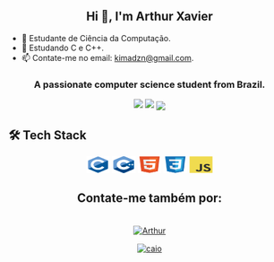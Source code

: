 <h2 align="center">Hi 👋, I'm Arthur Xavier</h2>

- 🥇 Estudante de Ciência da Computação.
- 🌱 Estudando C e C++.
- 📫 Contate-me no email: kimadzn@gmail.com.

<h3 align="center">A passionate computer science student from Brazil.</h3>



<div align="center">
  <img src="https://github-readme-stats-sigma-five.vercel.app/api?hide_title=false&hide_rank=false&show_icons=true&include_all_commits=true&count_private=true&disable_animations=false&theme=default&locale=en&hide_border=false&username=kimadzn" height="150"  />
  <img src="https://github-readme-stats-sigma-five.vercel.app/api/top-langs?locale=en&hide_title=false&layout=compact&card_width=320&langs_count=5&theme=default&hide_border=false&username=kimadzn" height="150"   />
  <img align="center" src="https://streak-stats.demolab.com?user=Kimadzn&theme=buefy&date_format=j%20M%5B%20Y%5D" /></p>
  
</div>


## 🛠  Tech Stack

<div align="center">
  <img src="https://github.com/devicons/devicon/blob/master/icons/c/c-original.svg"                   height="30" width="42" alt="C logo"  />
  <img src="https://github.com/devicons/devicon/blob/master/icons/cplusplus/cplusplus-original.svg"   height="30" width="42" alt="Cplusplus logo"  />
  <img src="https://github.com/devicons/devicon/blob/master/icons/html5/html5-original.svg"           height="30" width="42" alt="html5 logo"  />
  <img src="https://github.com/devicons/devicon/blob/master/icons/css3/css3-original.svg"             height="30" width="42" alt="css3 logo"  />
  <img src="https://github.com/devicons/devicon/blob/master/icons/javascript/javascript-original.svg" height="30" width="42" alt="javascript logo"  />

</div>

 <h2 align="center">Contate-me também por:</h2>
    <p align="center">
      <br/>
      <a href="https://www.linkedin.com/in/arthur-xavierm/" target="blank"><img align="center"
         src="https://img.shields.io/badge/linkedin-%231DA1F2.svg?style=for-the-badge&logo=linkedin&logoColor=white"
         alt="Arthur" height="30"/></a>
    </p>
  <p align="center">
      <a href="https://www.instagram.com/tutumx/" target="blank"><img align="center"
         src="https://img.shields.io/badge/instagram-%23E4405F.svg?style=for-the-badge&logo=Instagram&logoColor=white"
         alt="caio" height="30"/></a>
      <br>
    </p>
     
     
